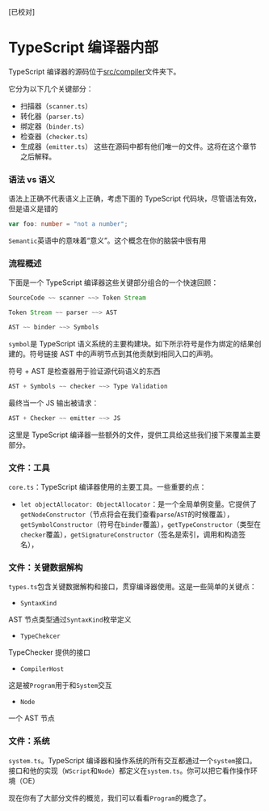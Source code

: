 [已校对]

# TypeScript 编译器内部

TypeScript 编译器的源码位于[src/compiler](https://github.com/Microsoft/TypeScript/tree/master/src/compiler)文件夹下。

它分为以下几个关键部分：
- 扫描器（`scanner.ts`）
- 转化器（`parser.ts`）
- 绑定器（`binder.ts`）
- 检查器（`checker.ts`）
- 生成器（`emitter.ts`）
这些在源码中都有他们唯一的文件。这将在这个章节之后解释。

### 语法 vs 语义

语法上正确不代表语义上正确，考虑下面的 TypeScript 代码块，尽管语法有效，但是语义是错的

```ts
var foo: number = "not a number";
```

`Semantic`英语中的意味着“意义”。这个概念在你的脑袋中很有用

### 流程概述

下面是一个 TypeScript 编译器这些关键部分组合的一个快速回顾：
```ts
SourceCode ~~ scanner ~~> Token Stream
```
```ts
Token Stream ~~ parser ~~> AST
```
```ts
AST ~~ binder ~~> Symbols
```
`symbol`是 TypeScript 语义系统的主要构建块。如下所示符号是作为绑定的结果创建的。符号链接 AST 中的声明节点到其他贡献到相同入口的声明。

符号 + AST 是检查器用于验证源代码语义的东西
```ts
AST + Symbols ~~ checker ~~> Type Validation
```

最终当一个 JS 输出被请求：
```ts
AST + Checker ~~ emitter ~~> JS
```

这里是 TypeScript 编译器一些额外的文件，提供工具给这些我们接下来覆盖主要部分。

### 文件：工具

`core.ts`：TypeScript 编译器使用的主要工具。一些重要的点：

- `let objectAllocator: ObjectAllocator`：是一个全局单例变量。它提供了`getNodeConstructor`（节点将会在我们查看`parse`/`AST`的时候覆盖），`getSymbolConstructor`（符号在`binder`覆盖），`getTypeConstructor`（类型在`checker`覆盖），`getSignatureConstructor`（签名是索引，调用和构造签名），

### 文件：关键数据解构

`types.ts`包含关键数据解构和接口，贯穿编译器使用。这是一些简单的关键点：

- `SyntaxKind`

AST 节点类型通过`SyntaxKind`枚举定义

- `TypeChekcer`

TypeChecker 提供的接口

- `CompilerHost`

这是被`Program`用于和`System`交互

- `Node`

一个 AST 节点

### 文件：系统

`system.ts`。TypeScript 编译器和操作系统的所有交互都通过一个`system`接口。接口和他的实现（`WScript`和`Node`）都定义在`system.ts`。你可以把它看作操作环境（OE）

现在你有了大部分文件的概览，我们可以看看`Program`的概念了。